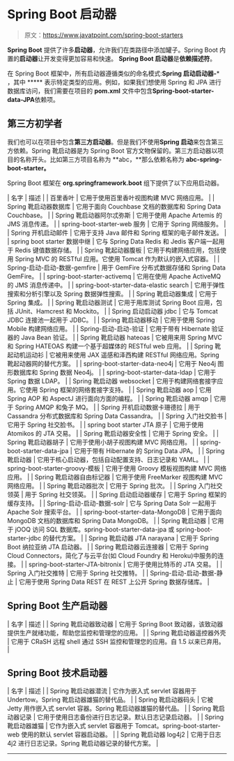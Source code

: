 # Spring Boot 启动器

> 原文：<https://www.javatpoint.com/spring-boot-starters>

**Spring Boot** 提供了许多**启动器**，允许我们在类路径中添加罐子。Spring Boot 内置的**启动器**让开发变得更加容易和快速。 **Spring Boot 启动器**是**依赖描述符**。

在 Spring Boot 框架中，所有启动器遵循类似的命名模式:**Spring 启动启动器-*** ，其中 ***** 表示特定类型的应用。例如，如果我们想使用 Spring 和 JPA 进行数据库访问，我们需要在项目的 **pom.xml** 文件中包含**Spring-boot-starter-data-JPA**依赖项。

## 第三方初学者

我们也可以在项目中包含**第三方启动器**。但是我们不使用**Spring 启动**来包含第三方依赖。Spring 靴启动器是为 Spring Boot 官方文物保留的。第三方启动器以项目的名称开头。比如第三方项目名称为 **abc，**那么依赖名称为 **abc-spring-boot-starter。**

Spring Boot 框架在 **org.springframework.boot** 组下提供了以下应用启动器。

| 名字 | 描述 |
| 百里香叶 | 它用于使用百里香叶视图构建 MVC 网络应用。 |
| Spring 靴启动器数据库 | 它用于面向 Couchbase 文档的数据库和 Spring Data Couchbase。 |
| Spring 靴启动器阿尔忒弥斯 | 它用于使用 Apache Artemis 的 JMS 消息传递。 |
| spring-boot-starter-web 服务 | 它用于 Spring 网络服务。 |
| Spring 开机启动邮件 | 它用于支持 Java 邮件和 Spring 框架的电子邮件发送。 |
| spring boot starter 数据中继 | 它与 Spring Data Redis 和 Jedis 客户端一起用于 Redis 键值数据存储。 |
| Spring 靴起动器腹板 | 它用于构建网络应用，包括使用 Spring MVC 的 RESTful 应用。它使用 Tomcat 作为默认的嵌入式容器。 |
| Spring-启动-启动-数据-gemfire | 用于 GemFire 分布式数据存储和 Spring Data GemFire。 |
| spring-boot-starter-activemq | 它用在使用 Apache ActiveMQ 的 JMS 消息传递中。 |
| spring-boot-starter-data-elastic search | 它用于弹性搜索和分析引擎以及 Spring 数据弹性搜索。 |
| Spring 靴启动器集成 | 它用于 Spring 集成。 |
| Spring 靴启动器测试 | 它用于用库测试 Spring Boot 应用，包括 JUnit、Hamcrest 和 Mockito。 |
| Spring 启动启动器 jdbc | 它与 Tomcat JDBC 连接池一起用于 JDBC。 |
| Spring 靴启动器移动 | 它用于使用 Spring Mobile 构建网络应用。 |
| Spring-启动-启动-验证 | 它用于带有 Hibernate 验证器的 Java Bean 验证。 |
| Spring 靴启动器 hateoas | 它被用来用 Spring MVC 和 Spring HATEOAS 构建一个基于超媒体的 RESTful web 应用。 |
| Spring 靴起动机运动衫 | 它被用来使用 JAX 遥感和泽西构建 RESTful 网络应用。Spring 靴起动器网的替代方案。 |
| spring-boot-starter-data-neo4j | 它用于 Neo4j 图形数据库和 Spring 数据 Neo4j。 |
| spring-boot-starter-data-ldap | 它用于 Spring 数据 LDAP。 |
| Spring 靴启动器 websocket | 它用于构建网络套接字应用。它使用 Spring 框架的网络套接字支持。 |
| Spring 靴启动器 aop | 它用 Spring AOP 和 AspectJ 进行面向方面的编程。 |
| Spring 靴启动器 amqp | 它用于 Spring AMQP 和兔子 MQ。 |
| Spring 开机启动数据卡珊德拉 | 用于 Cassandra 分布式数据库和 Spring Data Cassandra。 |
| Spring 入门社交脸书 | 它用于 Spring 社交脸书。 |
| spring boot starter JTA 原子 | 它用于使用 Atomikos 的 JTA 交易。 |
| Spring 靴启动器安全性 | 它用于 Spring 安全。 |
| Spring 靴启动器胡子 | 它用于使用小胡子视图构建 MVC 网络应用。 |
| spring-boot-starter-data-jpa | 它用于带有 Hibernate 的 Spring Data JPA。 |
| Spring 靴启动器 | 它用于核心启动器，包括自动配置支持、日志记录和 YAML。 |
| spring-boot-starter-groovy-模板 | 它用于使用 Groovy 模板视图构建 MVC 网络应用。 |
| Spring 靴启动器自由标记器 | 它用于使用 FreeMarker 视图构建 MVC 网络应用。 |
| Spring 靴启动器批次 | 它用于 Spring 批次。 |
| Spring 入门社交领英 | 用于 Spring 社交领英。 |
| Spring 启动启动器缓存 | 它用于 Spring 框架的缓存支持。 |
| Spring-启动-启动-数据-solr | 它与 Spring Data Solr 一起用于 Apache Solr 搜索平台。 |
| spring-boot-starter-data-MongoDB | 它用于面向 MongoDB 文档的数据库和 Spring Data MongoDB。 |
| Spring 靴启动器 | 它用于 jOOQ 访问 SQL 数据库。spring-boot-starter-data-jpa 或 spring-boot-starter-jdbc 的替代方案。 |
| Spring 靴启动器 JTA narayana | 它用于 Spring Boot 纳拉亚纳 JTA 启动器。 |
| Spring 靴启动器云连接器 | 它用于 Spring Cloud Connectors，简化了与云平台(如 Cloud Foundry 和 Heroku)中服务的连接。 |
| spring-boot-starter-JTA-bitronix | 它用于使用比特币的 JTA 交易。 |
| Spring 入门社交推特 | 它用于 Spring 社交推特。 |
| Spring-启动-启动-数据-静止 | 它用于使用 Spring Data REST 在 REST 上公开 Spring 数据存储库。 |

## Spring Boot 生产启动器

| 名字 | 描述 |
| Spring 靴启动器致动器 | 它用于 Spring Boot 致动器，该致动器提供生产就绪功能，帮助您监控和管理您的应用。 |
| Spring 靴启动器遥控器外壳 | 它用于 CRaSH 远程 shell 通过 SSH 监控和管理您的应用。自 1.5 以来已弃用。 |

## Spring Boot 技术启动器

| 名字 | 描述 |
| Spring 靴启动器潜流 | 它作为嵌入式 servlet 容器用于 Undertow。Spring 靴启动器雄猫的替代品。 |
| Spring 靴启动器码头 | 它被 Jetty 用作嵌入式 servlet 容器。Spring 靴启动器雄猫的替代品。 |
| Spring 靴启动器记录 | 它用于使用日志备份进行日志记录。默认日志记录启动器。 |
| Spring 靴启动器雄猫 | 它作为嵌入式 servlet 容器用于 Tomcat。spring-boot-starter-web 使用的默认 servlet 容器启动器。 |
| Spring 靴启动器 log4j2 | 它用于日志 4j2 进行日志记录。Spring 靴启动器记录的替代方案。 |

* * *